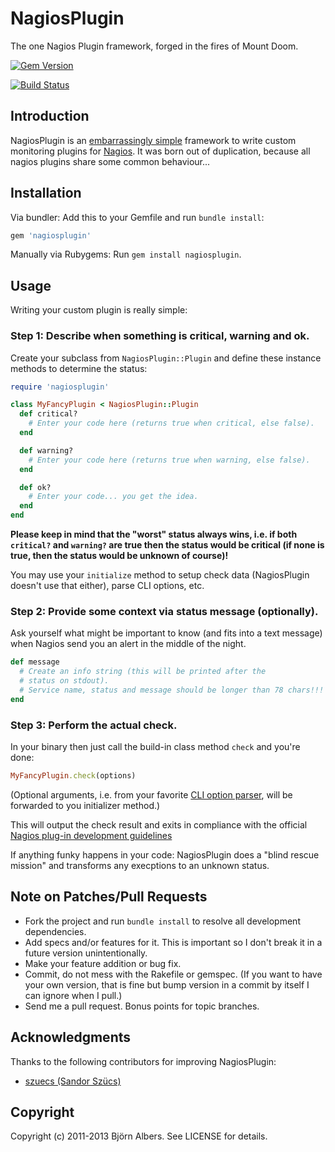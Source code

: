 # NagiosPlugin

The one Nagios Plugin framework, forged in the fires of Mount Doom.

[![Gem Version](https://badge.fury.io/rb/nagiosplugin.svg)](http://badge.fury.io/rb/nagiosplugin)

[![Build Status](https://secure.travis-ci.org/bjoernalbers/nagiosplugin.png)](http://travis-ci.org/bjoernalbers/nagiosplugin)

## Introduction

NagiosPlugin is an
[embarrassingly simple](https://github.com/bjoernalbers/nagiosplugin/blob/master/lib/nagiosplugin/plugin.rb)
framework to write custom monitoring plugins for
[Nagios](http://www.nagios.org/).
It was born out of duplication, because all nagios plugins share some
common behaviour...

## Installation

Via bundler: Add this to your Gemfile and run `bundle install`:

```Ruby
gem 'nagiosplugin'
```

Manually via Rubygems: Run `gem install nagiosplugin`.


## Usage

Writing your custom plugin is really simple:

### Step 1: Describe when something is critical, warning and ok.

Create your subclass from `NagiosPlugin::Plugin` and define these
instance methods to determine the status:

```Ruby
require 'nagiosplugin'

class MyFancyPlugin < NagiosPlugin::Plugin
  def critical?
    # Enter your code here (returns true when critical, else false).
  end

  def warning?
    # Enter your code here (returns true when warning, else false).
  end

  def ok?
    # Enter your code... you get the idea.
  end
end
```

**Please keep in mind that the "worst" status always wins, i.e. if both
`critical?` and `warning?` are true then the status would be critical
(if none is true, then the status would be unknown of course)!**

You may use your `initialize` method to setup check data (NagiosPlugin
doesn't use that either), parse CLI options, etc.

### Step 2: Provide some context via status message (optionally).

Ask yourself what might be important to know (and fits into a text
message) when Nagios send you an alert in the middle of the night.

```Ruby
def message
  # Create an info string (this will be printed after the
  # status on stdout).
  # Service name, status and message should be longer than 78 chars!!!
end
```

### Step 3: Perform the actual check.

In your binary then just call the build-in class method `check` and you're done:

```Ruby
MyFancyPlugin.check(options)
```

(Optional arguments, i.e. from your favorite [CLI option
parser](https://www.ruby-toolbox.com/categories/CLI_Option_Parsers), will be
forwarded to you initializer method.)

This will output the check result and exits in compliance with the
official
[Nagios plug-in development
guidelines](http://nagiosplug.sourceforge.net/developer-guidelines.html)

If anything funky happens in your code: NagiosPlugin does a "blind
rescue mission" and transforms any execptions to an unknown status.


## Note on Patches/Pull Requests

* Fork the project and run `bundle install` to resolve all development
  dependencies.
* Add specs and/or features for it. This is important so I don't break
  it in a future version unintentionally.
* Make your feature addition or bug fix.
* Commit, do not mess with the Rakefile or gemspec.
  (If you want to have your own version, that is fine but bump version
in a commit by itself I can ignore when I pull.)
* Send me a pull request. Bonus points for topic branches.


## Acknowledgments

Thanks to the following contributors for improving NagiosPlugin:

* [szuecs (Sandor Szücs)](https://github.com/szuecs)


## Copyright

Copyright (c) 2011-2013 Björn Albers. See LICENSE for details.
